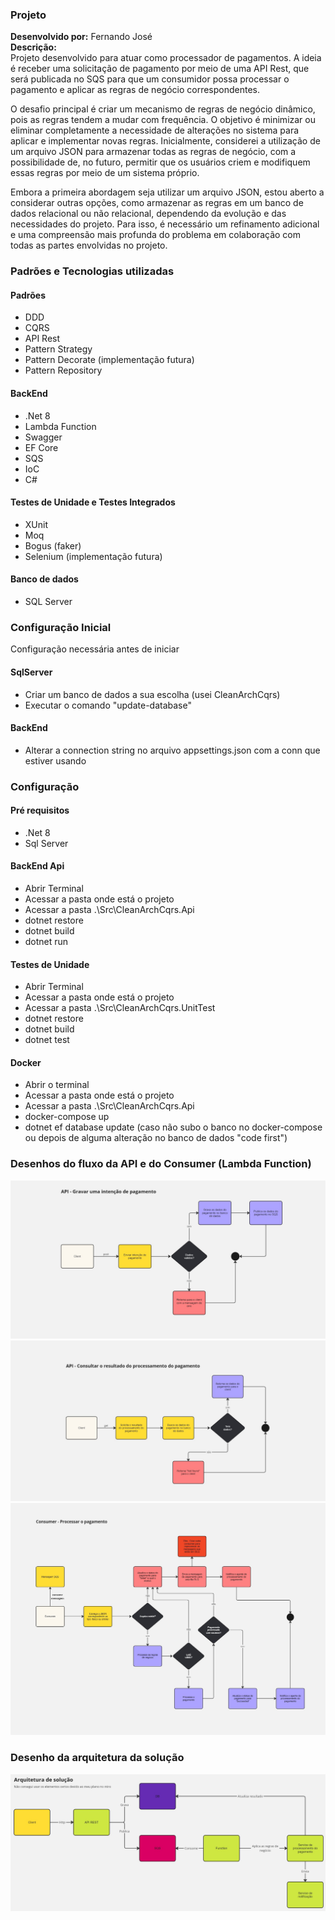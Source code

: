 ### Projeto
**Desenvolvido por:** Fernando José <br />
**Descrição:** <br />
Projeto desenvolvido para atuar como processador de pagamentos. A ideia é receber uma solicitação de pagamento por meio de uma API Rest, que será publicada no SQS para que um consumidor possa processar o pagamento e aplicar as regras de negócio correspondentes.

O desafio principal é criar um mecanismo de regras de negócio dinâmico, pois as regras tendem a mudar com frequência. O objetivo é minimizar ou eliminar completamente a necessidade de alterações no sistema para aplicar e implementar novas regras. Inicialmente, considerei a utilização de um arquivo JSON para armazenar todas as regras de negócio, com a possibilidade de, no futuro, permitir que os usuários criem e modifiquem essas regras por meio de um sistema próprio.

Embora a primeira abordagem seja utilizar um arquivo JSON, estou aberto a considerar outras opções, como armazenar as regras em um banco de dados relacional ou não relacional, dependendo da evolução e das necessidades do projeto. Para isso, é necessário um refinamento adicional e uma compreensão mais profunda do problema em colaboração com todas as partes envolvidas no projeto.

### Padrões e Tecnologias utilizadas
#### Padrões
- DDD
- CQRS
- API Rest
- Pattern Strategy
- Pattern Decorate (implementação futura)
- Pattern Repository 

#### BackEnd
- .Net 8
- Lambda Function
- Swagger
- EF Core
- SQS
- IoC
- C#

#### Testes de Unidade e Testes Integrados
- XUnit
- Moq
- Bogus (faker)
- Selenium (implementação futura)

#### Banco de dados
- SQL Server

### Configuração Inicial
Configuração necessária antes de iniciar

#### SqlServer
- Criar um banco de dados a sua escolha (usei CleanArchCqrs)
- Executar o comando "update-database"

#### BackEnd
- Alterar a connection string no arquivo appsettings.json com a conn que estiver usando

### Configuração
#### Pré requisitos
- .Net 8
- Sql Server

#### BackEnd Api
- Abrir Terminal
- Acessar a pasta onde está o projeto
- Acessar a pasta .\Src\CleanArchCqrs.Api
- dotnet restore
- dotnet build
- dotnet run

#### Testes de Unidade
- Abrir Terminal
- Acessar a pasta onde está o projeto
- Acessar a pasta .\Src\CleanArchCqrs.UnitTest
- dotnet restore
- dotnet build
- dotnet test

#### Docker
- Abrir o terminal 
- Acessar a pasta onde está o projeto
- Acessar a pasta .\Src\CleanArchCqrs.Api
- docker-compose up
- dotnet ef database update (caso não subo o banco no docker-compose ou depois de alguma alteração no banco de dados "code first")

### Desenhos do fluxo da API e do Consumer (Lambda Function)
![Fluxo - Api - Gravar uma intenção de pagamento](https://github.com/fernandogjose/CleanArchCqrs/blob/main/Files/Architecture/api-gravar-inten%C3%A7%C3%A3o-de-pagamento.jpg)
![Fluxo - Api - Consultar o resultado do processamento do pagamento](https://github.com/fernandogjose/CleanArchCqrs/blob/main/Files/Architecture/api-consultar-o-resultado-do-pagamento-da-api.jpg)
![Fluxo - Consumer - Processar as regras de negócio e o pagamento](https://github.com/fernandogjose/CleanArchCqrs/blob/main/Files/Architecture/consumer-processar-o-pagamento.jpg)

### Desenho da arquitetura da solução
![Arquitetura da solução](https://github.com/fernandogjose/CleanArchCqrs/blob/main/Files/Architecture/arquitetura-de-solucao.jpg)
